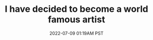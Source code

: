 ---
title: "I have decided to become a world famous artist"
date: 2022-07-09 01:19AM PST
next: your opinion on the matter does not change the outcome
type: fragment
tags:
  - fragment
---